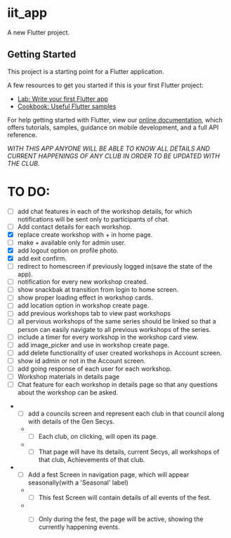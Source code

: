 # iit_app

A new Flutter project.

## Getting Started

This project is a starting point for a Flutter application.

A few resources to get you started if this is your first Flutter project:

- [Lab: Write your first Flutter app](https://flutter.dev/docs/get-started/codelab)
- [Cookbook: Useful Flutter samples](https://flutter.dev/docs/cookbook)

For help getting started with Flutter, view our
[online documentation](https://flutter.dev/docs), which offers tutorials,
samples, guidance on mobile development, and a full API reference.

*WITH THIS APP ANYONE WILL BE ABLE TO KNOW ALL DETAILS AND CURRENT HAPPENINGS OF ANY CLUB IN ORDER TO BE UPDATED WITH THE CLUB.*

# TO DO:

- [ ] add chat features in each of the workshop details, for which notifications will be sent only to participants of chat.
- [ ] Add contact details for each workshop.
- [x] replace create workshop with + in home page.
- [ ] make + available only for admin user.
- [x] add logout option on profile photo.
- [x] add exit confirm.
- [ ] redirect to homescreen if previously logged in(save the state of the app).
- [ ] notification for every new workshop created.
- [ ] show snackbak at transition from login to home screen.
- [ ] show proper loading effect in workshop cards.
- [ ] add location option in workshop create page.
- [ ] add previous workshops tab to view past workshops
- [ ] all pervious workshops of the same series should be linked so that a person can easily navigate to all previous workshops of the series.
- [ ] include a timer for every workshop in the workshop card view.
- [ ] add image_picker and use in workshop create page.
- [ ] add delete functionality of user created workshops in Account screen.
- [ ] show id admin or not in the Account screen.
- [ ] add going response of each user for each workshop.
- [ ] Workshop materials in details page
- [ ] Chat feature for each workshop in details page so that any questions about the workshop can be asked.
* - [ ] add a councils screen and represent each club in that council along with details of the Gen Secys.
  * - [ ] Each club, on clicking, will open its page.
  * - [ ] That page will have its details, current Secys, all workshops of that club, Achievements of that club.
* - [ ] Add a fest Screen in navigation page, which will appear seasonally(with a 'Seasonal' label)
  * - [ ] This fest Screen will contain details of all events of the fest.
  * - [ ] Only during the fest, the page will be active, showing the currently happening events.


